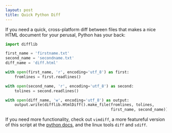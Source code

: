 ```yaml
---
layout: post
title: Quick Python Diff
---
```


If you need a quick, cross-platform diff between files that makes a nice
HTML document for your perusal, Python has your back:


```python
import difflib

first_name = 'firstname.txt'
second_name = 'secondname.txt'
diff_name = 'diff.html'

with open(first_name, 'r', encoding='utf_8') as first:
    fromlines = first.readlines()

with open(second_name, 'r', encoding='utf_8') as second:
    tolines = second.readlines()

with open(diff_name, 'w', encoding='utf_8') as output:
    output.write(difflib.HtmlDiff().make_file(fromlines, tolines,
                                              first_name, second_name))
```

If you need more functionality, check out `vimdiff`, a more featureful version of this script at the [python docs](https://docs.python.org/3.5/library/difflib.html#a-command-line-interface-to-difflib), and the linux tools `diff` and `sdiff`.
